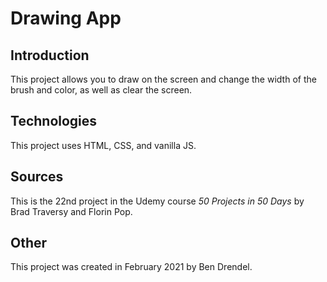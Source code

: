 # Drawing App

## Introduction

This project allows you to draw on the screen and change the width of the brush and color, as well as clear the screen.

## Technologies

This project uses HTML, CSS, and vanilla JS.

## Sources

This is the 22nd project in the Udemy course _50 Projects in 50 Days_ by Brad Traversy and Florin Pop.

## Other

This project was created in February 2021 by Ben Drendel.
